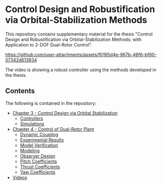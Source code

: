 # Control Design and Robustification via Orbital-Stabilization Methods
This repository contains supplementary material for the thesis "Control Design and Robustification via Orbital-Stabilization Methods: with Application to 2-DOF Dual-Rotor Control".


https://github.com/user-attachments/assets/f0195d4e-967b-46f6-bf60-07342d613934

The video is showing a robust controller using the methods developed in the thesis.

## Contents

The following is contained in the repository:
- [Chapter 3 - Control Design via Orbital Stabilization](Chapter%203%20-%20Control%20Design%20via%20Orbital%20Stabilization/Chapter%203.md)
    - [Controllers](Chapter%203%20-%20Control%20Design%20via%20Orbital%20Stabilization/Controllers/Controllers.md)
    - [Simulations](Chapter%203%20-%20Control%20Design%20via%20Orbital%20Stabilization/Simulations/Simulations.md)
- [Chapter 4 - Control of Dual-Rotor Plant](Chapter%204%20-%20Control%20of%20Dual-Rotor%20Plant/Chapter%204.md)
    - [Dynamic Coupling](Chapter%204%20-%20Control%20of%20Dual-Rotor%20Plant/Dynamic%20Coupling/Dynamic%20Coupling.md)
    - [Experimental Results](Chapter%204%20-%20Control%20of%20Dual-Rotor%20Plant/Experimental%20Results/Experimental%20Results.md)
    - [Model Verification](Chapter%204%20-%20Control%20of%20Dual-Rotor%20Plant/Model%20Verification/Model%20Verification.md)
    - [Modeling](Chapter%204%20-%20Control%20of%20Dual-Rotor%20Plant/Modeling/Modeling.md)
    - [Observer Design](Chapter%204%20-%20Control%20of%20Dual-Rotor%20Plant/Observer%20Design/Observer%20Design.md)
    - [Pitch Coefficients](Chapter%204%20-%20Control%20of%20Dual-Rotor%20Plant/Pitch%20Coefficients/Pitch%20Coefficients.md)
    - [Thrust Coefficients](Chapter%204%20-%20Control%20of%20Dual-Rotor%20Plant/Thrust%20Coefficients/Thrust%20Coefficients.md)
    - [Yaw Coefficients](Chapter%204%20-%20Control%20of%20Dual-Rotor%20Plant/Yaw%20Coefficients/Yaw%20Coefficients.md)
- [Videos](Videos/Videos.md)
